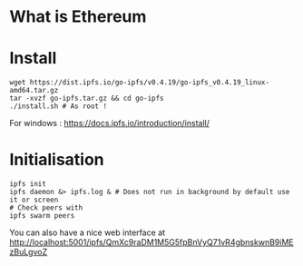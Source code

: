 # What is Ethereum


# Install
```shell
wget https://dist.ipfs.io/go-ipfs/v0.4.19/go-ipfs_v0.4.19_linux-amd64.tar.gz
tar -xvzf go-ipfs.tar.gz && cd go-ipfs
./install.sh # As root !
```

For windows : https://docs.ipfs.io/introduction/install/

# Initialisation
```shell
ipfs init
ipfs daemon &> ipfs.log & # Does not run in background by default use it or screen
# Check peers with
ipfs swarm peers
```
You can also have a nice web interface at [http://localhost:5001/ipfs/QmXc9raDM1M5G5fpBnVyQ71vR4gbnskwnB9iMEzBuLgvoZ](http://localhost:5001/ipfs/QmXc9raDM1M5G5fpBnVyQ71vR4gbnskwnB9iMEzBuLgvoZ)
